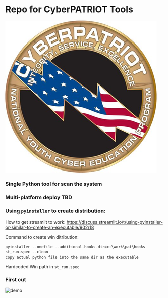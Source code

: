 # Repo for CyberPATRIOT Tools
![logo](CYBERPATRIOT_mid.jpg)

### Single Python tool for scan the system

### Multi-platform deploy TBD

### Using ```pyinstaller``` to create distribution:

How to get streamlit to work:
https://discuss.streamlit.io/t/using-pyinstaller-or-similar-to-create-an-executable/902/18


Command to create win ditribution:

```
pyinstaller --onefile --additional-hooks-dir=c:\work\pat\hooks st_run.spec --clean
copy actual python file into the same dir as the executable
```

Hardcoded Win path in ```st_run.spec```


### First cut

![demo](first_cut.gif)




